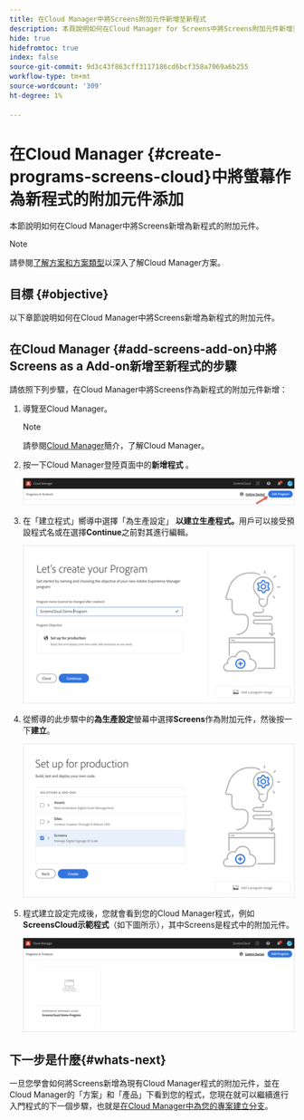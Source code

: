 ```yaml
---
title: 在Cloud Manager中將Screens附加元件新增至新程式
description: 本頁說明如何在Cloud Manager for Screens中將Screens附加元件新增至新程式，作為Cloud Service。
hide: true
hidefromtoc: true
index: false
source-git-commit: 9d3c43f863cff3117186cd6bcf358a7069a6b255
workflow-type: tm+mt
source-wordcount: '309'
ht-degree: 1%

---
```



# 在Cloud Manager {#create-programs-screens-cloud}中將螢幕作為新程式的附加元件添加

本節說明如何在Cloud Manager中將Screens新增為新程式的附加元件。

>[!NOTE]
>請參閱[了解方案和方案類型](https://experienceleague.adobe.com/docs/experience-manager-cloud-service/onboarding/getting-access/understand-program-types.html?lang=en)以深入了解Cloud Manager方案。

## 目標 {#objective}

以下章節說明如何在Cloud Manager中將Screens新增為新程式的附加元件。

## 在Cloud Manager {#add-screens-add-on}中將Screens as a Add-on新增至新程式的步驟

請依照下列步驟，在Cloud Manager中將Screens作為新程式的附加元件新增：

1. 導覽至Cloud Manager。

   >[!NOTE]
   >請參閱[Cloud Manager](https://experienceleague.adobe.com/docs/experience-manager-cloud-service/onboarding/onboarding-concepts/cloud-manager-introduction.html?lang=en)簡介，了解Cloud Manager。

1. 按一下Cloud Manager登陸頁面中的&#x200B;**新增程式** 。

   ![影像](/help/screens-cloud/assets/onboarding/onboard-screens-addon1.png)

1. 在「建立程式」嚮導中選擇「為生產設定」 **以建立生產程式。**&#x200B;用戶可以接受預設程式名或在選擇&#x200B;**Continue**&#x200B;之前對其進行編輯。

   ![影像](/help/screens-cloud/assets/onboarding/onboard-screens-addon2.png)

1. 從嚮導的此步驟中的&#x200B;**為生產設定**&#x200B;螢幕中選擇&#x200B;**Screens**&#x200B;作為附加元件，然後按一下&#x200B;**建立**。

   ![影像](/help/screens-cloud/assets/onboarding/onboard-screens-addon3.png)

1. 程式建立設定完成後，您就會看到您的Cloud Manager程式，例如&#x200B;**ScreensCloud示範程式**（如下圖所示），其中Screens是程式中的附加元件。

   ![影像](/help/screens-cloud/assets/onboarding/onboard-screens-addon4.png)

## 下一步是什麼{#whats-next}

一旦您學會如何將Screens新增為現有Cloud Manager程式的附加元件，並在Cloud Manager的「方案」和「產品」下看到您的程式，您現在就可以繼續進行入門程式的下一個步驟，也就是[在Cloud Manager中為您的專案建立分支](/help/screens-cloud/onboarding-screens-cloud/creating-a-branch.md)。

